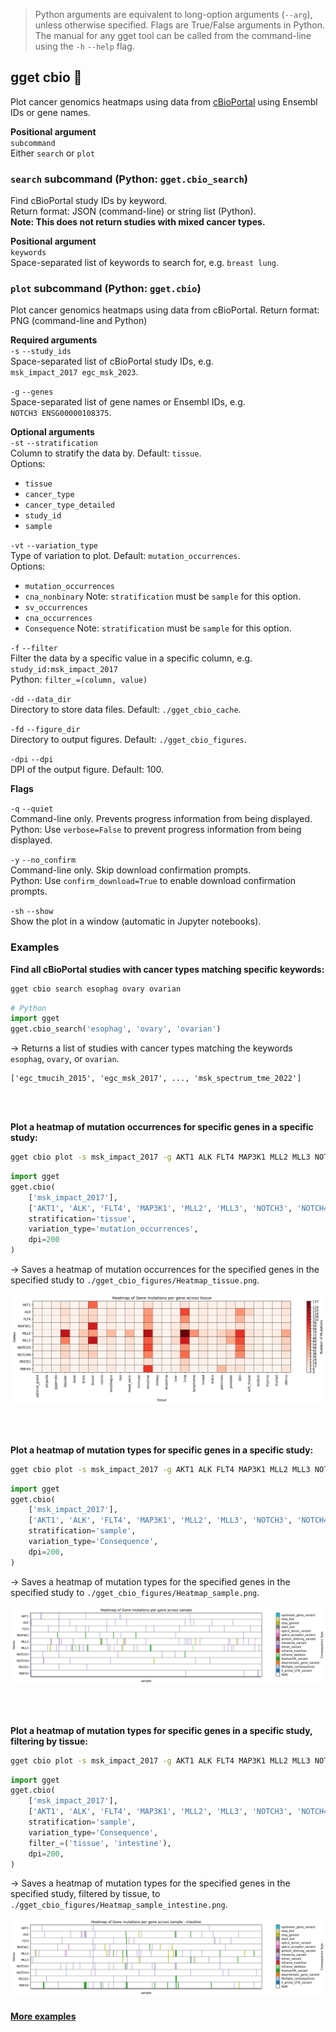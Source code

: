 > Python arguments are equivalent to long-option arguments (`--arg`), unless otherwise specified. Flags are True/False arguments in Python. The manual for any gget tool can be called from the command-line using the `-h` `--help` flag.  
## gget cbio 📖
Plot cancer genomics heatmaps using data from [cBioPortal](https://www.cbioportal.org/) using Ensembl IDs or gene names.

**Positional argument**  
`subcommand`  
Either `search` or `plot`

### `search` subcommand (Python: `gget.cbio_search`)
Find cBioPortal study IDs by keyword.   
Return format: JSON (command-line) or string list (Python).     
**Note: This does not return studies with mixed cancer types.**

**Positional argument**     
`keywords`  
Space-separated list of keywords to search for, e.g. <code>breast&nbsp;lung</code>.

### `plot` subcommand (Python: `gget.cbio`)
Plot cancer genomics heatmaps using data from cBioPortal.
Return format: PNG (command-line and Python)

**Required arguments**  
`-s` `--study_ids`    
Space-separated list of cBioPortal study IDs, e.g. <code>msk_impact_2017&nbsp;egc_msk_2023</code>.

`-g` `--genes`  
Space-separated list of gene names or Ensembl IDs, e.g. <code>NOTCH3&nbsp;ENSG00000108375</code>.

**Optional arguments**  
`-st` `--stratification`    
Column to stratify the data by. Default: `tissue`.  
Options:
- `tissue`
- `cancer_type`
- `cancer_type_detailed`
- `study_id`
- `sample`

`-vt` `--variation_type`    
Type of variation to plot. Default: `mutation_occurrences`.     
Options:
- `mutation_occurrences`
- `cna_nonbinary` Note: `stratification` must be `sample` for this option.
- `sv_occurrences`
- `cna_occurrences`
- `Consequence` Note: `stratification` must be `sample` for this option.

`-f` `--filter`     
Filter the data by a specific value in a specific column, e.g. `study_id:msk_impact_2017`   
Python: `filter_=(column, value)`

`-dd` `--data_dir`  
Directory to store data files. Default: `./gget_cbio_cache`.

`-fd` `--figure_dir`    
Directory to output figures. Default: `./gget_cbio_figures`.

`-dpi` `--dpi`  
DPI of the output figure. Default: 100.

**Flags**   

`-q` `--quiet`   
Command-line only. Prevents progress information from being displayed.  
Python: Use `verbose=False` to prevent progress information from being displayed. 

`-y` `--no_confirm`     
Command-line only. Skip download confirmation prompts.  
Python: Use `confirm_download=True` to enable download confirmation prompts.

`-sh` `--show`  
Show the plot in a window (automatic in Jupyter notebooks).
  
  
### Examples

**Find all cBioPortal studies with cancer types matching specific keywords:**   
```bash
gget cbio search esophag ovary ovarian
```
```python
# Python
import gget
gget.cbio_search('esophag', 'ovary', 'ovarian')
```
&rarr; Returns a list of studies with cancer types matching the keywords `esophag`, `ovary`, or `ovarian`.

```
['egc_tmucih_2015', 'egc_msk_2017', ..., 'msk_spectrum_tme_2022']
```

<br/><br/>

**Plot a heatmap of mutation occurrences for specific genes in a specific study:**   
```bash
gget cbio plot -s msk_impact_2017 -g AKT1 ALK FLT4 MAP3K1 MLL2 MLL3 NOTCH3 NOTCH4 PDCD1 RNF43 -st tissue -vt mutation_occurrences -dpi 200 -y
```
```python
import gget
gget.cbio(
    ['msk_impact_2017'],
    ['AKT1', 'ALK', 'FLT4', 'MAP3K1', 'MLL2', 'MLL3', 'NOTCH3', 'NOTCH4', 'PDCD1', 'RNF43'],
    stratification='tissue',
    variation_type='mutation_occurrences',
    dpi=200
)
```

&rarr; Saves a heatmap of mutation occurrences for the specified genes in the specified study to `./gget_cbio_figures/Heatmap_tissue.png`.

![Heatmap](https://raw.githubusercontent.com/pachterlab/gget/f6b4465eecae0f07c71558f8f6e7b60d36c8d41a/docs/assets/gget_cbio_figure_1.png)

<br/><br/>

**Plot a heatmap of mutation types for specific genes in a specific study:**   
```bash
gget cbio plot -s msk_impact_2017 -g AKT1 ALK FLT4 MAP3K1 MLL2 MLL3 NOTCH3 NOTCH4 PDCD1 RNF43 -st sample -vt Consequence -dpi 200 -y
```
```python
import gget
gget.cbio(
    ['msk_impact_2017'],
    ['AKT1', 'ALK', 'FLT4', 'MAP3K1', 'MLL2', 'MLL3', 'NOTCH3', 'NOTCH4', 'PDCD1', 'RNF43'],
    stratification='sample',
    variation_type='Consequence',
    dpi=200,
)
```

&rarr; Saves a heatmap of mutation types for the specified genes in the specified study to `./gget_cbio_figures/Heatmap_sample.png`.

![Heatmap](https://raw.githubusercontent.com/pachterlab/gget/f6b4465eecae0f07c71558f8f6e7b60d36c8d41a/docs/assets/gget_cbio_figure_2.png)

<br/><br/>

**Plot a heatmap of mutation types for specific genes in a specific study, filtering by tissue:**
```bash
gget cbio plot -s msk_impact_2017 -g AKT1 ALK FLT4 MAP3K1 MLL2 MLL3 NOTCH3 NOTCH4 PDCD1 RNF43 -st sample -vt Consequence -f tissue:intestine -dpi 200 -y
```
```python
import gget
gget.cbio(
    ['msk_impact_2017'],
    ['AKT1', 'ALK', 'FLT4', 'MAP3K1', 'MLL2', 'MLL3', 'NOTCH3', 'NOTCH4', 'PDCD1', 'RNF43'],
    stratification='sample',
    variation_type='Consequence',
    filter_=('tissue', 'intestine'),
    dpi=200,
)
```

&rarr; Saves a heatmap of mutation types for the specified genes in the specified study, filtered by tissue, to `./gget_cbio_figures/Heatmap_sample_intestine.png`.

![Heatmap](https://raw.githubusercontent.com/pachterlab/gget/ef0e8334d87214c17cbac70713028e7b823bba49/docs/assets/gget_cbio_figure_3.png)
    
#### [More examples](https://github.com/pachterlab/gget_examples)
